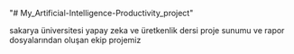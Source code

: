 "# My_Artificial-Intelligence-Productivity_project" 

sakarya üniversitesi yapay zeka ve üretkenlik dersi proje sunumu ve rapor dosyalarından oluşan ekip projemiz
